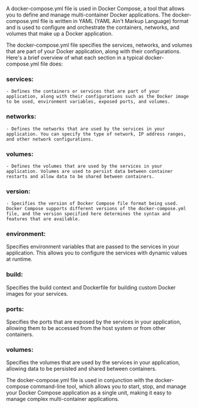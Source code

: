 A docker-compose.yml file is used in Docker Compose, a tool that allows you to define and manage multi-container Docker applications. The docker-compose.yml file is written in YAML (YAML Ain't Markup Language) format and is used to configure and orchestrate the containers, networks, and volumes that make up a Docker application.

The docker-compose.yml file specifies the services, networks, and volumes that are part of your Docker application, along with their configurations. Here's a brief overview of what each section in a typical docker-compose.yml file does:

### services: 
    - Defines the containers or services that are part of your application, along with their configurations such as the Docker image to be used, environment variables, exposed ports, and volumes.

### networks: 
    - Defines the networks that are used by the services in your application. You can specify the type of network, IP address ranges, and other network configurations.

### volumes: 
    - Defines the volumes that are used by the services in your application. Volumes are used to persist data between container restarts and allow data to be shared between containers.

### version: 
    - Specifies the version of Docker Compose file format being used. Docker Compose supports different versions of the docker-compose.yml file, and the version specified here determines the syntax and features that are available.

### environment: 
Specifies environment variables that are passed to the services in your application. This allows you to configure the services with dynamic values at runtime.

### build: 
Specifies the build context and Dockerfile for building custom Docker images for your services.

### ports: 
Specifies the ports that are exposed by the services in your application, allowing them to be accessed from the host system or from other containers.

### volumes: 
Specifies the volumes that are used by the services in your application, allowing data to be persisted and shared between containers.

The docker-compose.yml file is used in conjunction with the docker-compose command-line tool, which allows you to start, stop, and manage your Docker Compose application as a single unit, making it easy to manage complex multi-container applications.
